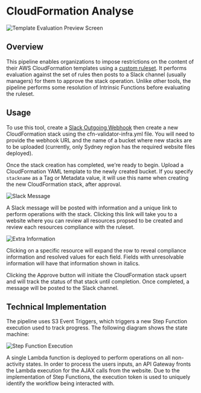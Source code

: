 # CloudFormation Analyse #

![Template Evaluation Preview Screen](https://raw.githubusercontent.com/iann0036/cfn-analyse/master/website/screen-2.png)

## Overview

This pipeline enables organizations to impose restrictions on the content of their AWS CloudFormation templates using a [custom ruleset](https://github.com/iann0036/cfn-analyse/blob/master/lambda/rules.yml). It performs evaluation against the set of rules then posts to a Slack channel (usually managers) for them to approve the stack operation. Unlike other tools, the pipeline performs some resolution of Intrinsic Functions before evaluating the ruleset.

## Usage

To use this tool, create a [Slack Outgoing Webhook](https://my.slack.com/services/new/outgoing-webhook) then create a new CloudFormation stack using the cfn-validator-infra.yml file. You will need to provide the webhook URL and the name of a bucket where new stacks are to be uploaded (currently, only Sydney region has the required website files deployed).

Once the stack creation has completed, we're ready to begin. Upload a CloudFormation YAML template to the newly created bucket. If you specify `stackname` as a Tag or Metadata value, it will use this name when creating the new CloudFormation stack, after approval.

![Slack Message](https://raw.githubusercontent.com/iann0036/cfn-analyse/master/website/screen-1.png)

A Slack message will be posted with information and a unique link to perform operations with the stack. Clicking this link will take you to a website where you can review all resources propsed to be created and review each resources compliance with the ruleset.

![Extra Information](https://raw.githubusercontent.com/iann0036/cfn-analyse/master/website/screen-3.png)

Clicking on a specific resource will expand the row to reveal compliance information and resolved values for each field. Fields with unresolvable information will have that information shown in italics.

Clicking the Approve button will initiate the CloudFormation stack upsert and will track the status of that stack until completion. Once completed, a message will be posted to the Slack channel.

## Technical Implementation

The pipeline uses S3 Event Triggers, which triggers a new Step Function execution used to track progress. The following diagram shows the state machine:

![Step Function Execution](https://raw.githubusercontent.com/iann0036/cfn-analyse/master/website/screen-4.png)

A single Lambda function is deployed to perform operations on all non-activity states. In order to process the users inputs, an API Gateway fronts the Lambda execution for the AJAX calls from the website. Due to the implementation of Step Functions, the execution token is used to uniquely identify the workflow being interacted with.

